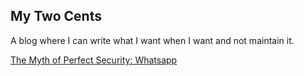 ## My Two Cents

A blog where I can write what I want when I want and not maintain it.

[The Myth of Perfect Security: Whatsapp](pages/episode_1.md)
